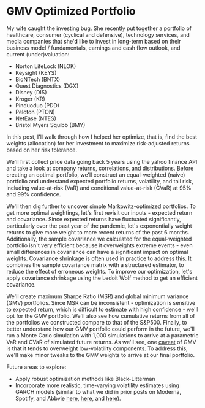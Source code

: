 # GMV Optimized Portfolio

My wife caught the investing bug. She recently put together a portfolio of healthcare, consumer (cyclical and defensive), technology services, and media companies that she'd like to invest in long-term based on their business model / fundamentals, earnings and cash flow outlook, and current (under)valuation: 

- Norton LifeLock (NLOK)
- Keysight (KEYS)
- BioNTech (BNTX)
- Quest Diagnostics (DGX)
- Disney (DIS)
- Kroger (KR)
- Pinduoduo (PDD)
- Peloton (PTON)
- NetEase (NTES)
- Bristol Myers Squibb (BMY)

In this post, I'll walk through how I helped her optimize, that is, find the best weights (allocation) for her investment to maximize risk-adjusted returns based on her risk tolerance. 

We'll first collect price data going back 5 years using the yahoo finance API and take a look at company returns, correlations, and distributions. Before creating an optimal portfolio, we'll construct an equal-weighted (naive) portfolio and understand expected portfolio returns, volatility, and tail risk, including value-at-risk (VaR) and conditional value-at-risk (CVaR) at 95% and 99% confidence. 

We'll then dig further to uncover simple Markowitz-optimized portfolios. To get more optimal weightings, let's first revisit our inputs - expected return and covariance. Since expected returns have fluctuated significantly, particularly over the past year of the pandemic, let's exponentially weight returns to give more weight to more recent returns of the past 6 months. Additionally, the sample covariance we calculated for the equal-weighted portfolio isn't very efficient because it overweights extreme events - even small differences in covariance can have a significant impact on optimal weights. Covariance shrinkage is often used in practice to address this. It combines the sample covariance matrix with a structured estimator, to reduce the effect of erroneous weights. To improve our optimization, let's apply covariance shrinkage using the Ledoit Wolf method to get an efficient covariance. 

We'll create maximum Sharpe Ratio (MSR) and global minimum variance (GMV) portfolios. Since MSR can be inconsistent - optimization is sensitive to expected return, which is difficult to estimate with high confidence - we'll opt for the GMV portfolio. We'll also see how cumulative returns from all of the portfolios we constructed compare to that of the S&P500. Finally, to better understand how our GMV portfolio could perform in the future, we'll run a Monte Carlo simulation with 1,000 simulations to arrive at a parametric VaR and CVaR of simulated future returns. As we'll see, one [caveat](https://www.top1000funds.com/wp-content/uploads/2014/04/Risk-Parity-and-Beyond-From-Asset-Allocation-to-Risk-Allocation-Decisions.pdf) of GMV is that it tends to overweight low-volatility components. To address this, we'll make minor tweaks to the GMV weights to arrive at our final portfolio. 

Future areas to explore:
- Apply robust optimization methods like Black-Litterman
- Incorporate more realistic, time-varying volatility estimates using GARCH models (similar to what we did in prior posts on Moderna, Spotify, and Abbvie [here](https://crawstat.com/2021/02/03/moderna-abbvie-dynamic-covariance/), [here](https://crawstat.com/2021/02/01/spotify-dynamic-conditional-beta/), and [here](https://crawstat.com/2021/02/03/moderna-abbvie-dynamic-covariance/)). 

